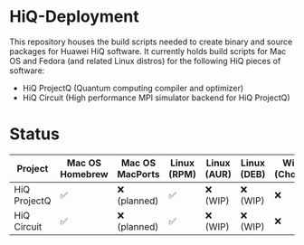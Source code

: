 # HiQ-Deployment

This repository houses the build scripts needed to create binary and source packages for Huawei HiQ software. It
currently holds build scripts for Mac OS and Fedora (and related Linux distros) for the following HiQ pieces of
software:

- HiQ ProjectQ (Quantum computing compiler and optimizer)
- HiQ Circuit (High performance MPI simulator backend for HiQ ProjectQ)


# Status

| Project      | Mac OS Homebrew | Mac OS MacPorts | Linux (RPM) | Linux (AUR) | Linux (DEB) | Windows (Chocolatey) |
|--------------|-----------------|-----------------|-------------|-------------|-------------|----------------------|
| HiQ ProjectQ | ✅              | ❌ (planned)    | ✅          | ❌ (WIP)    | ❌ (WIP)    | ❌                   |
| HiQ Circuit  | ✅              | ❌ (planned)    | ✅          | ❌ (WIP)    | ❌ (WIP)    | ❌                   |
